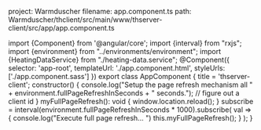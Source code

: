 project: Warmduscher
filename: app.component.ts
path: Warmduscher/thclient/src/main/www/thserver-client/src/app/app.component.ts

import {Component} from '@angular/core';
import {interval} from "rxjs";
import {environment} from "../environments/environment";
import {HeatingDataService} from "./heating-data.service";
@Component({
  selector: 'app-root',
  templateUrl: './app.component.html',
  styleUrls: ['./app.component.sass']
})
export class AppComponent {
  title = 'thserver-client';
  constructor() {
    console.log("Setup the page refresh mechanism all " + environment.fullPageRefreshInSeconds + " seconds.");
    // figure out a client id
  }
  myFullPageRefresh(): void {
    window.location.reload();
  }
  subscribe = interval(environment.fullPageRefreshInSeconds * 1000).subscribe(
    val => {
      console.log("Execute full page refresh... ")
      this.myFullPageRefresh();
    }
  );
}